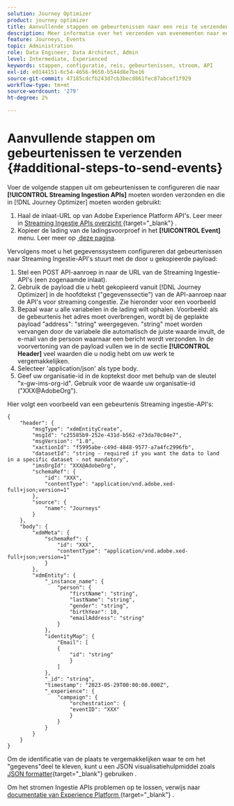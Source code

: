 ```yaml
---
solution: Journey Optimizer
product: journey optimizer
title: Aanvullende stappen om gebeurtenissen naar een reis te verzenden
description: Meer informatie over het verzenden van evenementen naar een reis
feature: Journeys, Events
topic: Administration
role: Data Engineer, Data Architect, Admin
level: Intermediate, Experienced
keywords: stappen, configuratie, reis, gebeurtenissen, stroom, API
exl-id: e0144151-6c54-4656-9650-b544d8e7be16
source-git-commit: 47185cdcfb243d7cb3becd861fec87abcef1f929
workflow-type: tm+mt
source-wordcount: '279'
ht-degree: 2%

---
```


# Aanvullende stappen om gebeurtenissen te verzenden {#additional-steps-to-send-events}

Voer de volgende stappen uit om gebeurtenissen te configureren die naar **[!UICONTROL Streaming Ingestion APIs]** moeten worden verzonden en die in [!DNL Journey Optimizer] moeten worden gebruikt:

1. Haal de inlaat-URL op van Adobe Experience Platform API&#39;s. Leer meer in [&#x200B; Streaming Ingestie APIs overzicht &#x200B;](https://experienceleague.adobe.com/docs/experience-platform/ingestion/streaming/overview.html?lang=nl){target="_blank"} .
1. Kopieer de lading van de ladingsvoorproef in het **[!UICONTROL Event]** menu. Leer meer op [&#x200B; deze pagina &#x200B;](../event/about-creating.md#define-the-payload-fields).

Vervolgens moet u het gegevenssysteem configureren dat gebeurtenissen naar Streaming Ingestie-API&#39;s stuurt met de door u gekopieerde payload:

1. Stel een POST API-aanroep in naar de URL van de Streaming Ingestie-API&#39;s (een zogenaamde inlaat).
1. Gebruik de payload die u hebt gekopieerd vanuit [!DNL Journey Optimizer] in de hoofdtekst (&quot;gegevenssectie&quot;) van de API-aanroep naar de API&#39;s voor streaming congestie. Zie hieronder voor een voorbeeld
1. Bepaal waar u alle variabelen in de lading wilt ophalen. Voorbeeld: als de gebeurtenis het adres moet overbrengen, wordt bij de geplakte payload &quot;address&quot;: &quot;string&quot; weergegeven. &quot;string&quot; moet worden vervangen door de variabele die automatisch de juiste waarde invult, de e-mail van de persoon waarnaar een bericht wordt verzonden. In de voorvertoning van de payload vullen we in de sectie **[!UICONTROL Header]** veel waarden die u nodig hebt om uw werk te vergemakkelijken.
1. Selecteer &#39;application/json&#39; als type body.
1. Geef uw organisatie-id in de koptekst door met behulp van de sleutel &quot;x-gw-ims-org-id&quot;. Gebruik voor de waarde uw organisatie-id (&quot;XXX@AdobeOrg&quot;).

Hier volgt een voorbeeld van een gebeurtenis Streaming ingestie-API&#39;s:

```
{
    "header": {
        "msgType": "xdmEntityCreate",
        "msgId": "c25585b9-252e-431d-b562-e73da70c04e7",
        "msgVersion": "1.0",
        "xactionId": "f5995abe-c49d-4848-9577-a7a4fc2996fb",
        "datasetId": "string - required if you want the data to land in a specific dataset - not mandatory",
        "imsOrgId": "XXX@AdobeOrg",
        "schemaRef": {
            "id": "XXX",
            "contentType": "application/vnd.adobe.xed-full+json;version=1"
        },
        "source": {
            "name": "Journeys"
        }
    },
    "body": {
        "xdmMeta": {
            "schemaRef": {
                "id": "XXX",
                "contentType": "application/vnd.adobe.xed-full+json;version=1"
            }
        },
        "xdmEntity": {
            "_instance_name": {
                "person": {
                    "firstName": "string",
                    "lastName": "string",
                    "gender": "string",
                    "birthYear": 10,
                    "emailAddress": "string"
                }
            },
            "identityMap": {
                "Email": [
                {
                    "id": "string"
                    }
                ]
            },
            "_id": "string",
            "timestamp": "2023-05-29T00:00:00.000Z",
            "_experience": {
                "campaign": {
                    "orchestration": {
                    "eventID": "XXX"
                    }
                }
            }
        }
    }
}
```

Om de identificatie van de plaats te vergemakkelijken waar te om het &quot;gegevens&quot;deel te kleven, kunt u een JSON visualisatiehulpmiddel zoals [&#x200B; JSON formatter &#x200B;](https://jsonformatter.curiousconcept.com){target="_blank"} gebruiken .

Om het stromen Ingestie APIs problemen op te lossen, verwijs naar [&#x200B; documentatie van Experience Platform &#x200B;](https://experienceleague.adobe.com/docs/experience-platform/ingestion/streaming/troubleshooting.html?lang=nl-NL){target="_blank"} .
